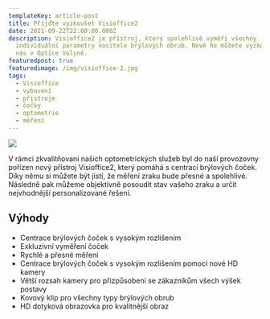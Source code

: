 ```yaml
---
templateKey: article-post
title: Přijďte vyzkoušet Visioffice2
date: 2021-09-22T22:00:00.000Z
description: Visioffice2 je přístroj, který spolehlivě vyměří všechny
  individuální parametry nositele brýlových obrub. Nově ho můžete vyzkoušet i u
  nás v Optice Volyně.
featuredpost: true
featuredimage: /img/visioffice-2.jpg
tags:
  - Visioffice
  - vybavení
  - přístroje
  - čočky
  - optometrie
  - měření
---
```

![](/img/visioffice2.jpg)

V rámci zkvalitňovaní našich optometrických služeb byl do naší provozovny pořízen nový přístroj Visioffice2, který pomáhá s centrací brýlových čoček. Díky němu si můžete být jistí, že měření zraku bude přesné a spolehlivé. Následně pak můžeme objektivně posoudit stav vašeho zraku a určit nejvhodnější personalizované řešení.

## Výhody

* Centrace brýlových čoček s vysokým rozlišením
* Exkluzivní vyměření čoček 
* Rychlé a přesné měření
* Centrace brýlových čoček s vysokým rozlišením pomocí nové HD kamery
* Větší rozsah kamery pro přizpůsobení se zákazníkům všech výšek postavy
* Kovový klip pro všechny typy brýlových obrub
* HD dotyková obrazovka pro kvalitnější obraz
